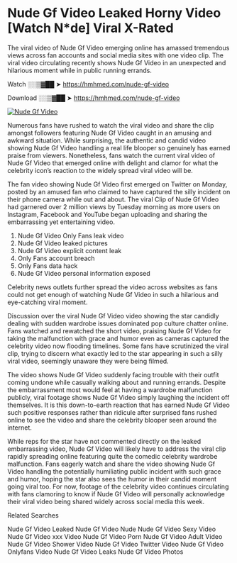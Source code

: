 ﻿# Nude Gf Video Leaked Horny Video [Watch N*de] Viral X-Rated

The viral video of ﻿Nude Gf Video emerging online has amassed tremendous views across fan accounts and social media sites with one video clip. The viral video circulating recently shows ﻿Nude Gf Video in an unexpected and hilarious moment while in public running errands. 

Watch ░░▒▓██ ➤ https://hmhmed.com/nude-gf-video

Download ░░▒▓██ ➤ https://hmhmed.com/nude-gf-video

[![Nude Gf Video](https://i.imgur.com/dJHk4Zq.gif)](https://hmhmed.com/nude-gf-video)

Numerous fans have rushed to watch the viral video and share the clip amongst followers featuring ﻿Nude Gf Video caught in an amusing and awkward situation. While surprising, the authentic and candid video showing ﻿Nude Gf Video handling a real life blooper so genuinely has earned praise from viewers. Nonetheless, fans watch the current viral video of ﻿Nude Gf Video that emerged online with delight and clamor for what the celebrity icon’s reaction to the widely spread viral video will be.

The fan video showing ﻿Nude Gf Video first emerged on Twitter on Monday, posted by an amused fan who claimed to have captured the silly incident on their phone camera while out and about. The viral Clip of ﻿Nude Gf Video had garnered over 2 million views by Tuesday morning as more users on Instagram, Facebook and YouTube began uploading and sharing the embarrassing yet entertaining video. 

1. ﻿Nude Gf Video Only Fans leak video
2. ﻿Nude Gf Video leaked pictures
3. ﻿Nude Gf Video explicit content leak
4. Only Fans account breach
5. Only Fans data hack
6. ﻿Nude Gf Video personal information exposed

Celebrity news outlets further spread the video across websites as fans could not get enough of watching ﻿Nude Gf Video in such a hilarious and eye-catching viral moment. 

Discussion over the viral ﻿Nude Gf Video video showing the star candidly dealing with sudden wardrobe issues dominated pop culture chatter online. Fans watched and rewatched the short video, praising ﻿Nude Gf Video for taking the malfunction with grace and humor even as cameras captured the celebrity video now flooding timelines. Some fans have scrutinized the viral clip, trying to discern what exactly led to the star appearing in such a silly viral video, seemingly unaware they were being filmed.

The video shows ﻿Nude Gf Video suddenly facing trouble with their outfit coming undone while casually walking about and running errands. Despite the embarrassment most would feel at having a wardrobe malfunction publicly, viral footage shows ﻿Nude Gf Video simply laughing the incident off themselves. It is this down-to-earth reaction that has earned ﻿Nude Gf Video such positive responses rather than ridicule after surprised fans rushed online to see the video and share the celebrity blooper seen around the internet.  

While reps for the star have not commented directly on the leaked embarrassing video, ﻿Nude Gf Video will likely have to address the viral clip rapidly spreading online featuring quite the comedic celebrity wardrobe malfunction. Fans eagerly watch and share the video showing ﻿Nude Gf Video handling the potentially humiliating public incident with such grace and humor, hoping the star also sees the humor in their candid moment going viral too. For now, footage of the celebrity video continues circulating with fans clamoring to know if ﻿Nude Gf Video will personally acknowledge their viral video being shared widely across social media this week.

Related Searches

﻿Nude Gf Video Leaked
﻿Nude Gf Video Nude
﻿Nude Gf Video Sexy Video
﻿Nude Gf Video xxx Video
﻿Nude Gf Video Porn
﻿Nude Gf Video Adult Video
﻿Nude Gf Video Shower Video
﻿Nude Gf Video Twitter Video
﻿Nude Gf Video Onlyfans Video
﻿Nude Gf Video Leaks
﻿Nude Gf Video Photos
